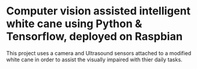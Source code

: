 # Computer vision assisted intelligent white cane using Python & Tensorflow, deployed on Raspbian
 This project uses a camera and Ultrasound sensors attached to a modified white cane in order to assist the visually impaired with thier daily tasks.

